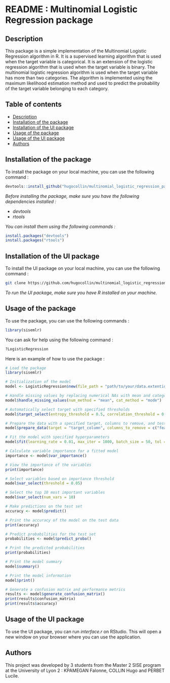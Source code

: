 # README : Multinomial Logistic Regression package

## Description

This package is a simple implementation of the Multinomial Logistic Regression algorithm in R. It is a supervised learning algorithm that is used when the target variable is categorical. It is an extension of the logistic regression algorithm that is used when the target variable is binary. The multinomial logistic regression algorithm is used when the target variable has more than two categories. The algorithm is implemented using the maximum likelihood estimation method and used to predict the probability of the target variable belonging to each category.

## Table of contents

- [Description](#description)
- [Installation of the package](#installation-of-the-package)
- [Installation of the UI package](#installation-of-the-ui-package)
- [Usage of the package](#usage-of-the-package)
- [Usage of the UI package](#usage-of-the-ui-package)
- [Authors](#authors)

## Installation of the package

To install the package on your local machine, you can use the following command :

```R
devtools::install_github("hugocollin/multinomial_logistic_regression_package/package")
```

_Before installing the package, make sure you have the following dependencies installed :_

- _devtools_
- _rtools_

_You can install them using the following commands :_

```R
install.packages("devtools")
install.packages("rtools")
```
## Installation of the UI package

To install the UI package on your local machine, you can use the following command :

```bash
git clone https://github.com/hugocollin/multinomial_logistic_regression_package
```

_To run the UI package, make sure you have R installed on your machine._

## Usage of the package

To use the package, you can use the following commands :

```R
library(sisemlr)
```

You can ask for help using the following command :

```R
?LogisticRegression
```

Here is an example of how to use the package :

```R
# Load the package
library(sisemlr)

# Initialization of the model
model <- LogisticRegression$new(file_path = "path/to/your/data.extention", delimiter = "delimiter")

# Handle missing values by replacing numerical NAs with mean and categorical NAs with mode
model$handle_missing_values(num_method = "mean", cat_method = "mode")

# Automatically select target with specified thresholds
model$target_select(entropy_threshold = 0.5, correlation_threshold = 0.3, weight_entropy = 0.7, weight_correlation = 0.3)

# Prepare the data with a specified target, columns to remove, and test size
model$prepare_data(target = "target_column", columns_to_remove = c("feature1", "feature2", "feature3"), test_size = 0.3)

# Fit the model with specified hyperparameters
model$fit(learning_rate = 0.01, max_iter = 1000, batch_size = 50, tol = 0.001)

# Calculate variable importance for a fitted model
importance <- model$var_importance()

# View the importance of the variables
print(importance)

# Select variables based on importance threshold
model$var_select(threshold = 0.05)

# Select the top 10 most important variables
model$var_select(num_vars = 10)

# Make predictions on the test set
accuracy <- model$predict()

# Print the accuracy of the model on the test data
print(accuracy)

# Predict probabilities for the test set
probabilities <- model$predict_proba()

# Print the predicted probabilities
print(probabilities)

# Print the model summary
model$summary()

# Print the model information
model$print()

# Generate a confusion matrix and performance metrics
results <- model$generate_confusion_matrix()
print(results$confusion_matrix)
print(results$accuracy)
```

## Usage of the UI package

To use the UI package, you can run _interface.r_ on RStudio. This will open a new window on your browser where you can use the application.

## Authors

This project was developed by 3 students from the Master 2 SISE program at the University of Lyon 2 : KPAMEGAN Falonne, COLLIN Hugo and PERBET Lucile.